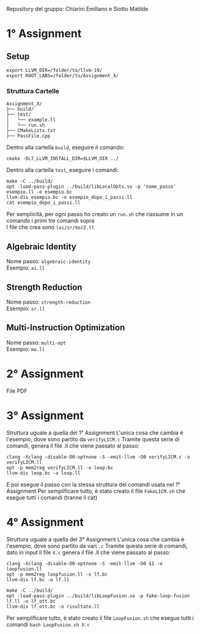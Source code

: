 Repository del gruppo: Chiarini Emiliano e Siotto Matilde
# 1° Assignment
## Setup
```
export LLVM_DIR=/folder/to/llvm-19/
export ROOT_LABS=/folder/to/Assignment_X/
```
### Struttura Cartelle
```
Assignment_X/
├── build/
├── test/
│   └── example.ll
│   └── run.sh
├── CMakeLists.txt
├── PassFile.cpp
```
Dentro alla cartella `build`, eseguire il comando:
```
cmake -DLT_LLVM_INSTALL_DIR=$LLVM_DIR ../
```
Dentro alla cartella `test`, eseguire i comandi:
```
make -C ../build/
opt -load-pass-plugin ../build/libLocalOpts.so -p 'nome_passo' esempio.ll -o esempio.bc
llvm-dis esempio.bc -o esempio_dopo_i_passi.ll
cat esempio_dopo_i_passi.ll
```
Per semplicità, per ogni passo ho creato un `run.sh` che riassume in un comando i primi tre comandi sopra \
I file che crea sono `(ai/sr/mo)2.ll`

## Algebraic Identity
Nome passo: `algebraic-identity` \
Esempio: `ai.ll`
## Strength Reduction
Nome passo: `strength-reduction` \
Esempio: `sr.ll`
## Multi-Instruction Optimization
Nome passo: `multi-opt` \
Esempio: `mo.ll`

# 2° Assignment
File PDF
# 3° Assignment
Struttura uguale a quella del 1° Assignment
L'unica cosa che cambia è l'esempio, dove sono partito da `verifyLICM.c`
Tramite questa serie di comandi, genera il file .ll che viene passato al passo:
```
clang -Xclang -disable-O0-optnone -S -emit-llvm -O0 verifyLICM.c -o verifyLICM.ll
opt -p mem2reg verifyLICM.ll -o loop.bc
llvm-dis loop.bc -o loop.ll
```
E poi esegue il passo con la stessa struttura dei comandi usata nel 1° Assignment
Per semplificare tutto, è stato creato il file `FakeLICM.sh` che esegue tutti i comandi (tranne il cat)
# 4° Assignment
Struttura uguale a quella del 3° Assignment
L'unica cosa che cambia è l'esempio, dove sono partito da vari `.c`
Tramite questa serie di comandi, dato in input il file `X.c` genera il file .ll che viene passato al passo:
```
clang -Xclang -disable-O0-optnone -S -emit-llvm -O0 $1 -o loopfusion.ll
opt -p mem2reg loopfusion.ll -o lf.bc
llvm-dis lf.bc -o lf.ll

make -C ../build/
opt -load-pass-plugin ../build/libLoopFusion.so -p fake-loop-fusion lf.ll -o lf_ott.bc
llvm-dis lf_ott.bc -o risultato.ll
```
Per semplificare tutto, è stato creato il file `LoopFusion.sh` che esegue tutti i comandi `bash LoopFusion.sh X.c`
